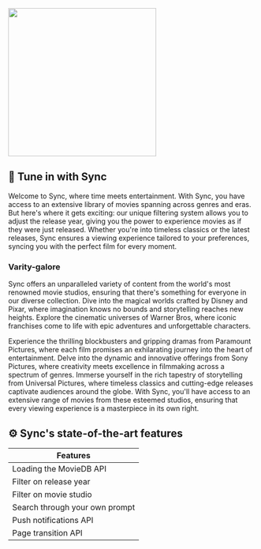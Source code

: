 <img id="#start" width="300" padding="0" src="https://github.com/AliAhmed205/API-2324/assets/118130116/4ed2ab20-6578-4367-923c-a714ba8d41ff">

## 🍿 Tune in with Sync

<p>Welcome to Sync, where time meets entertainment. With Sync, you have access to an extensive library of movies spanning across genres and eras. But here's where it gets exciting: our unique filtering system allows you to adjust the release year, giving you the power to experience movies as if they were just released. Whether you're into timeless classics or the latest releases, Sync ensures a viewing experience tailored to your preferences, syncing you with the perfect film for every moment.</p>

### Varity-galore 

<p>Sync offers an unparalleled variety of content from the world's most renowned movie studios, ensuring that there's something for everyone in our diverse collection. Dive into the magical worlds crafted by Disney and Pixar, where imagination knows no bounds and storytelling reaches new heights. Explore the cinematic universes of Warner Bros, where iconic franchises come to life with epic adventures and unforgettable characters.</p>

<p>Experience the thrilling blockbusters and gripping dramas from Paramount Pictures, where each film promises an exhilarating journey into the heart of entertainment. Delve into the dynamic and innovative offerings from Sony Pictures, where creativity meets excellence in filmmaking across a spectrum of genres. Immerse yourself in the rich tapestry of storytelling from Universal Pictures, where timeless classics and cutting-edge releases captivate audiences around the globe. With Sync, you'll have access to an extensive range of movies from these esteemed studios, ensuring that every viewing experience is a masterpiece in its own right.</p>

## ⚙️ Sync's state-of-the-art features 

| Features | 
| ----------- | 
| Loading the MovieDB API | 
| Filter on release year  |
| Filter on movie studio |
| Search through your own prompt |
| Push notifications API |
| Page transition API |
